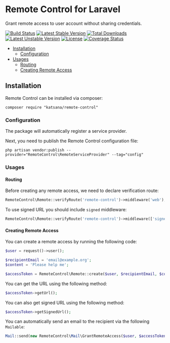 Remote Control for Laravel
===================

Grant remote access to user account without sharing credentials.

[![Build Status](https://travis-ci.org/katsana/remote-control.svg?branch=master)](https://travis-ci.org/katsana/remote-control)
[![Latest Stable Version](https://poser.pugx.org/katsana/remote-control/v/stable)](https://packagist.org/packages/katsana/remote-control)
[![Total Downloads](https://poser.pugx.org/katsana/remote-control/downloads)](https://packagist.org/packages/katsana/remote-control)
[![Latest Unstable Version](https://poser.pugx.org/katsana/remote-control/v/unstable)](https://packagist.org/packages/katsana/remote-control)
[![License](https://poser.pugx.org/katsana/remote-control/license)](https://packagist.org/packages/katsana/remote-control)
[![Coverage Status](https://coveralls.io/repos/github/katsana/remote-control/badge.svg?branch=master)](https://coveralls.io/github/katsana/remote-control?branch=master)

* [Installation](#installation)
    - [Configuration](#configuration)
* [Usages](#usages)
    - [Routing](#routing)
    - [Creating Remote Access](#creating-remote-access)

## Installation

Remote Control can be installed via composer:

```
composer require "katsana/remote-control"
```

### Configuration

The package will automatically register a service provider.

Next, you need to publish the Remote Control configuration file:

```
php artisan vendor:publish --provider="RemoteControl\RemoteServiceProvider" --tag="config"
```

### Usages

#### Routing

Before creating any remote access, we need to declare verification route:

```php
RemoteControl\Remote::verifyRoute('remote-control')->middleware('web');
```

To use signed URL you should include `signed` middleware:

```php
RemoteControl\Remote::verifyRoute('remote-control')->middleware(['signed', 'web']);
```

#### Creating Remote Access

You can create a remote access by running the following code:

```php
$user = request()->user();

$recipientEmail = 'email@example.org';
$content = 'Please help me';

$accessToken = RemoteControl\Remote::create($user, $recipientEmail, $content);
```

You can get the URL using the following method:

```php
$accessToken->getUrl();
```

You can also get signed URL using the following method:

```php
$accessToken->getSignedUrl();
```

You can automatically send an email to the recipient via the following `Mailable`:

```php
Mail::send(new RemoteControl\Mail\GrantRemoteAccess($user, $accessToken, $content));
```
